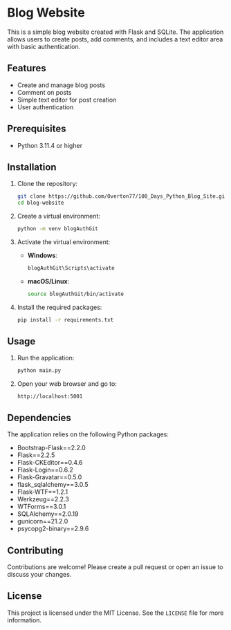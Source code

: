 # Blog Website

This is a simple blog website created with Flask and SQLite. The application allows users to create posts, add comments, and includes a text editor area with basic authentication.

## Features

- Create and manage blog posts
- Comment on posts
- Simple text editor for post creation
- User authentication

## Prerequisites

- Python 3.11.4 or higher

## Installation

1. Clone the repository:

   ```bash
   git clone https://github.com/Overton77/100_Days_Python_Blog_Site.git
   cd blog-website
   ```

2. Create a virtual environment:

   ```bash
   python -m venv blogAuthGit
   ```

3. Activate the virtual environment:

   - **Windows**:

     ```bash
     blogAuthGit\Scripts\activate
     ```

   - **macOS/Linux**:

     ```bash
     source blogAuthGit/bin/activate
     ```

4. Install the required packages:

   ```bash
   pip install -r requirements.txt
   ```

## Usage

1. Run the application:

   ```bash
   python main.py
   ```

2. Open your web browser and go to:

   ```
   http://localhost:5001
   ```

## Dependencies

The application relies on the following Python packages:

- Bootstrap-Flask==2.2.0
- Flask==2.2.5
- Flask-CKEditor==0.4.6
- Flask-Login==0.6.2
- Flask-Gravatar==0.5.0
- flask_sqlalchemy==3.0.5
- Flask-WTF==1.2.1
- Werkzeug==2.2.3
- WTForms==3.0.1
- SQLAlchemy==2.0.19
- gunicorn==21.2.0
- psycopg2-binary==2.9.6

## Contributing

Contributions are welcome! Please create a pull request or open an issue to discuss your changes.

## License

This project is licensed under the MIT License. See the `LICENSE` file for more information.
